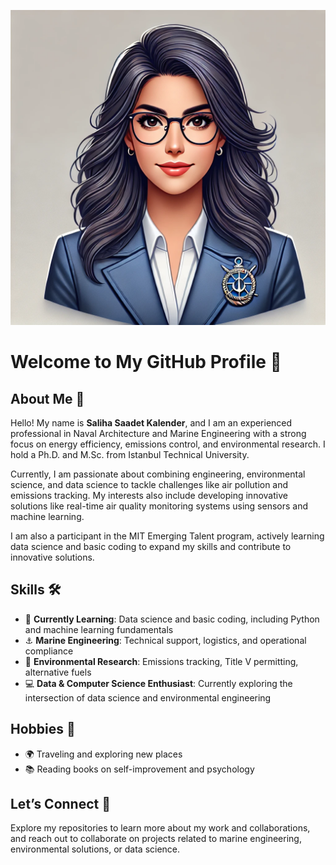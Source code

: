 ![Profile Photo](./assets/profile-photo.webp)
# Welcome to My GitHub Profile 🌟

## About Me 🚀

Hello! My name is **Saliha Saadet Kalender**, and I am an experienced 
professional in Naval Architecture and Marine Engineering with a strong focus 
on energy efficiency, emissions control, and environmental research. I hold a 
Ph.D. and M.Sc. from Istanbul Technical University.

Currently, I am passionate about combining engineering, environmental science, 
and data science to tackle challenges like air pollution and emissions 
tracking. My interests also include developing innovative solutions like 
real-time air quality monitoring systems using sensors and machine learning.

I am also a participant in the MIT Emerging Talent program, actively learning 
data science and basic coding to expand my skills and contribute to innovative 
solutions.

## Skills 🛠️

- 📘 **Currently Learning**: Data science and basic coding, including Python 
  and machine learning fundamentals  
- ⚓ **Marine Engineering**: Technical support, logistics, and operational 
  compliance  
- 🌱 **Environmental Research**: Emissions tracking, Title V permitting, 
  alternative fuels  
- 💻 **Data & Computer Science Enthusiast**: Currently exploring the 
  intersection of data science and environmental engineering  

## Hobbies 🎉

- 🌍 Traveling and exploring new places  
- 📚 Reading books on self-improvement and psychology  

## Let’s Connect 🤝

Explore my repositories to learn more about my work and collaborations, and 
reach out to collaborate on projects related to marine engineering, 
environmental solutions, or data science.
